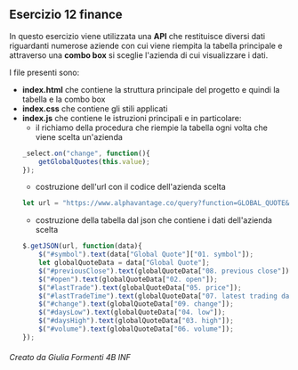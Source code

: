 ## Esercizio 12 finance

In questo esercizio viene utilizzata una **API** che restituisce diversi dati riguardanti numerose aziende
con cui viene riempita la tabella principale e attraverso una **combo box** si sceglie l'azienda di cui visualizzare i dati.

I file presenti sono:
- **index.html** che contiene la struttura principale del progetto e quindi la tabella e la combo box
- **index.css** che contiene gli stili applicati
- **index.js** che contiene le istruzioni principali e in particolare:
    - il richiamo della procedura che riempie la tabella ogni volta che viene scelta un'azienda
    ```javascript
    _select.on("change", function(){
        getGlobalQuotes(this.value);
    });
    ```
    - costruzione dell'url con il codice dell'azienda scelta
    ```javascript
    let url = "https://www.alphavantage.co/query?function=GLOBAL_QUOTE&symbol=" + symbol + "&apikey=Y7N76EITT7V7O285";
    ```
    - costruzione della tabella dal json che contiene i dati dell'azienda scelta
    ```javascript
    $.getJSON(url, function(data){
        $("#symbol").text(data["Global Quote"]["01. symbol"]);
        let globalQuoteData = data["Global Quote"];
        $("#previousClose").text(globalQuoteData["08. previous close"]);
        $("#open").text(globalQuoteData["02. open"]);
        $("#lastTrade").text(globalQuoteData["05. price"]);
        $("#lastTradeTime").text(globalQuoteData["07. latest trading day"]);
        $("#change").text(globalQuoteData["09. change"]);
        $("#daysLow").text(globalQuoteData["04. low"]);
        $("#daysHigh").text(globalQuoteData["03. high"]);
        $("#volume").text(globalQuoteData["06. volume"]);
    });
    ```
    
###### Creato da Giulia Formenti 4B INF
